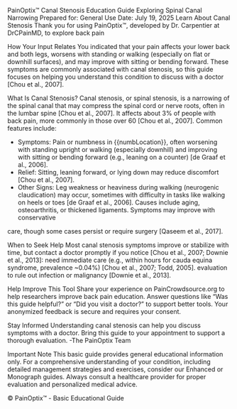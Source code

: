 PainOptix™ Canal Stenosis Education Guide
Exploring Spinal Canal Narrowing
Prepared for: General Use
Date: July 19, 2025
Learn About Canal Stenosis
Thank you for using PainOptix™, developed by Dr. Carpentier at DrCPainMD, to explore back pain

How Your Input Relates
You indicated that your pain affects your lower back and both legs, worsens with standing or walking
(especially on flat or downhill surfaces), and may improve with sitting or bending forward. These
symptoms are commonly associated with canal stenosis, so this guide focuses on helping you
understand this condition to discuss with a doctor [Chou et al., 2007].

What Is Canal Stenosis?
Canal stenosis, or spinal stenosis, is a narrowing of the spinal canal that may compress the spinal cord
or nerve roots, often in the lumbar spine [Chou et al., 2007]. It affects about 3% of people with back
pain, more commonly in those over 60 [Chou et al., 2007]. Common features include:
- Symptoms: Pain or numbness in {{numbLocation}}, often worsening with standing
upright or walking (especially downhill) and improving with sitting or bending forward (e.g., leaning
on a counter) [de Graaf et al., 2006].
- Relief: Sitting, leaning forward, or lying down may reduce discomfort [Chou et al., 2007].
- Other Signs: Leg weakness or heaviness during walking (neurogenic claudication) may occur,
sometimes with difficulty in tasks like walking on heels or toes [de Graaf et al., 2006].
Causes include aging, osteoarthritis, or thickened ligaments. Symptoms may improve with conservative

care, though some cases persist or require surgery [Qaseem et al., 2017].

When to Seek Help
Most canal stenosis symptoms improve or stabilize with time, but contact a doctor promptly if you notice
[Chou et al., 2007; Downie et al., 2013]:
need immediate care (e.g., within hours for cauda equina syndrome, prevalence ~0.04%) [Chou et
al., 2007; Todd, 2005].
evaluation to rule out infection or malignancy [Downie et al., 2013].

Help Improve This Tool
Share your experience on PainCrowdsource.org to help researchers improve back pain education.
Answer questions like “Was this guide helpful?” or “Did you visit a doctor?” to support better tools. Your
anonymized feedback is secure and requires your consent.

Stay Informed
Understanding canal stenosis can help you discuss symptoms with a doctor. Bring this guide to your
appointment to support a thorough evaluation.
-The PainOptix Team

Important Note
This basic guide provides general educational information only. For a comprehensive understanding of your condition, including detailed management strategies and exercises, consider our Enhanced or Monograph guides. Always consult a healthcare provider for proper evaluation and personalized medical advice.

© PainOptix™ - Basic Educational Guide
